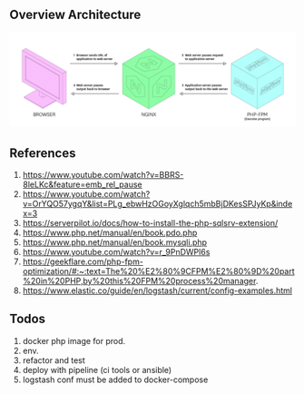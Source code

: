 ## Overview Architecture

<img src="./images/overview-architecture.png" alt="dockeronphp"> 



## References
1. https://www.youtube.com/watch?v=BBRS-8leLKc&feature=emb_rel_pause
2. https://www.youtube.com/watch?v=OrYQO57ygqY&list=PLg_ebwHzOGoyXglqch5mbBjDKesSPJyKp&index=3
3. https://serverpilot.io/docs/how-to-install-the-php-sqlsrv-extension/
4. https://www.php.net/manual/en/book.pdo.php
5. https://www.php.net/manual/en/book.mysqli.php
6. https://www.youtube.com/watch?v=r_9PnDWPl6s
7. https://geekflare.com/php-fpm-optimization/#:~:text=The%20%E2%80%9CFPM%E2%80%9D%20part%20in%20PHP,by%20this%20FPM%20process%20manager.
8. https://www.elastic.co/guide/en/logstash/current/config-examples.html

## Todos
1. docker php image for prod.
2. env.
3. refactor and test
4. deploy with pipeline (ci tools or ansible)
5. logstash conf must be added to docker-compose


